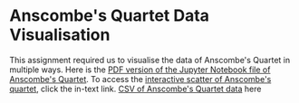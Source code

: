 # Anscombe's Quartet Data Visualisation

[PDF version of the Jupyter Notebook file of Anscombe's Quartet]: Anscombe%20Quartet%20Data%20Visualisation.pdf

[interactive scatter of Anscombe's quartet]: anscombe_plotly.html

[CSV of Anscombe's Quartet data]: Anscombe.csv

This assignment required us to visualise the data of Anscombe's Quartet in multiple ways. Here is the [PDF version of the Jupyter Notebook file of Anscombe's Quartet]. To access the [interactive scatter of Anscombe's quartet], click the in-text link. [CSV of Anscombe's Quartet data] here

